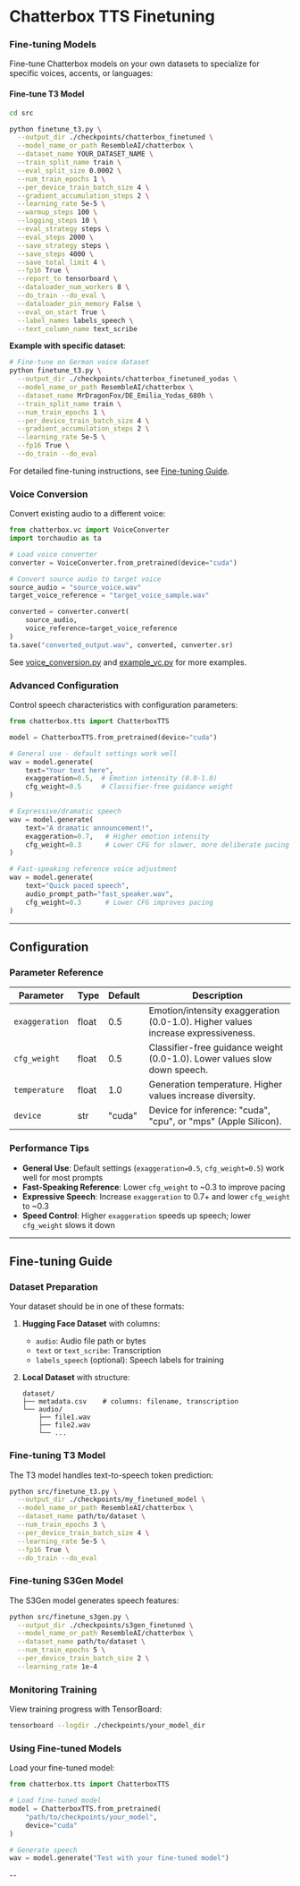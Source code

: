 
# Chatterbox TTS Finetuning

### Fine-tuning Models

Fine-tune Chatterbox models on your own datasets to specialize for specific voices, accents, or languages:

#### Fine-tune T3 Model

```bash
cd src

python finetune_t3.py \
  --output_dir ./checkpoints/chatterbox_finetuned \
  --model_name_or_path ResembleAI/chatterbox \
  --dataset_name YOUR_DATASET_NAME \
  --train_split_name train \
  --eval_split_size 0.0002 \
  --num_train_epochs 1 \
  --per_device_train_batch_size 4 \
  --gradient_accumulation_steps 2 \
  --learning_rate 5e-5 \
  --warmup_steps 100 \
  --logging_steps 10 \
  --eval_strategy steps \
  --eval_steps 2000 \
  --save_strategy steps \
  --save_steps 4000 \
  --save_total_limit 4 \
  --fp16 True \
  --report_to tensorboard \
  --dataloader_num_workers 8 \
  --do_train --do_eval \
  --dataloader_pin_memory False \
  --eval_on_start True \
  --label_names labels_speech \
  --text_column_name text_scribe
```

**Example with specific dataset**:
```bash
# Fine-tune on German voice dataset
python finetune_t3.py \
  --output_dir ./checkpoints/chatterbox_finetuned_yodas \
  --model_name_or_path ResembleAI/chatterbox \
  --dataset_name MrDragonFox/DE_Emilia_Yodas_680h \
  --train_split_name train \
  --num_train_epochs 1 \
  --per_device_train_batch_size 4 \
  --gradient_accumulation_steps 2 \
  --learning_rate 5e-5 \
  --fp16 True \
  --do_train --do_eval
```

For detailed fine-tuning instructions, see [Fine-tuning Guide](#fine-tuning-guide).

### Voice Conversion

Convert existing audio to a different voice:

```python
from chatterbox.vc import VoiceConverter
import torchaudio as ta

# Load voice converter
converter = VoiceConverter.from_pretrained(device="cuda")

# Convert source audio to target voice
source_audio = "source_voice.wav"
target_voice_reference = "target_voice_sample.wav"

converted = converter.convert(
    source_audio,
    voice_reference=target_voice_reference
)
ta.save("converted_output.wav", converted, converter.sr)
```

See [voice_conversion.py](voice_conversion.py) and [example_vc.py](example_vc.py) for more examples.

### Advanced Configuration

Control speech characteristics with configuration parameters:

```python
from chatterbox.tts import ChatterboxTTS

model = ChatterboxTTS.from_pretrained(device="cuda")

# General use - default settings work well
wav = model.generate(
    text="Your text here",
    exaggeration=0.5,  # Emotion intensity (0.0-1.0)
    cfg_weight=0.5     # Classifier-free guidance weight
)

# Expressive/dramatic speech
wav = model.generate(
    text="A dramatic announcement!",
    exaggeration=0.7,   # Higher emotion intensity
    cfg_weight=0.3      # Lower CFG for slower, more deliberate pacing
)

# Fast-speaking reference voice adjustment
wav = model.generate(
    text="Quick paced speech",
    audio_prompt_path="fast_speaker.wav",
    cfg_weight=0.3      # Lower CFG improves pacing
)
```

---

## Configuration

### Parameter Reference

| Parameter | Type | Default | Description |
|-----------|------|---------|-------------|
| `exaggeration` | float | 0.5 | Emotion/intensity exaggeration (0.0-1.0). Higher values increase expressiveness. |
| `cfg_weight` | float | 0.5 | Classifier-free guidance weight (0.0-1.0). Lower values slow down speech. |
| `temperature` | float | 1.0 | Generation temperature. Higher values increase diversity. |
| `device` | str | "cuda" | Device for inference: "cuda", "cpu", or "mps" (Apple Silicon). |

### Performance Tips

- **General Use**: Default settings (`exaggeration=0.5`, `cfg_weight=0.5`) work well for most prompts
- **Fast-Speaking Reference**: Lower `cfg_weight` to ~0.3 to improve pacing
- **Expressive Speech**: Increase `exaggeration` to 0.7+ and lower `cfg_weight` to ~0.3
- **Speed Control**: Higher `exaggeration` speeds up speech; lower `cfg_weight` slows it down

---

## Fine-tuning Guide

### Dataset Preparation

Your dataset should be in one of these formats:

1. **Hugging Face Dataset** with columns:
   - `audio`: Audio file path or bytes
   - `text` or `text_scribe`: Transcription
   - `labels_speech` (optional): Speech labels for training

2. **Local Dataset** with structure:
   ```
   dataset/
   ├── metadata.csv    # columns: filename, transcription
   └── audio/
       ├── file1.wav
       ├── file2.wav
       └── ...
   ```

### Fine-tuning T3 Model

The T3 model handles text-to-speech token prediction:

```bash
python src/finetune_t3.py \
  --output_dir ./checkpoints/my_finetuned_model \
  --model_name_or_path ResembleAI/chatterbox \
  --dataset_name path/to/dataset \
  --num_train_epochs 3 \
  --per_device_train_batch_size 4 \
  --learning_rate 5e-5 \
  --fp16 True \
  --do_train --do_eval
```

### Fine-tuning S3Gen Model

The S3Gen model generates speech features:

```bash
python src/finetune_s3gen.py \
  --output_dir ./checkpoints/s3gen_finetuned \
  --model_name_or_path ResembleAI/chatterbox \
  --dataset_name path/to/dataset \
  --num_train_epochs 5 \
  --per_device_train_batch_size 2 \
  --learning_rate 1e-4
```

### Monitoring Training

View training progress with TensorBoard:

```bash
tensorboard --logdir ./checkpoints/your_model_dir
```

### Using Fine-tuned Models

Load your fine-tuned model:

```python
from chatterbox.tts import ChatterboxTTS

# Load fine-tuned model
model = ChatterboxTTS.from_pretrained(
    "path/to/checkpoints/your_model",
    device="cuda"
)

# Generate speech
wav = model.generate("Test with your fine-tuned model")
```
--


